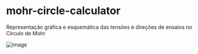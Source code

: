 # mohr-circle-calculator
Representação gráfica e esquemática das tensões e direções de ensaios no Círculo de Mohr

![image](https://user-images.githubusercontent.com/71474825/213331848-043233b4-9773-4b43-a7f3-e809f2b04887.png)
